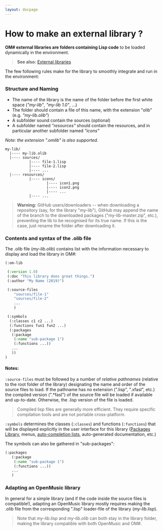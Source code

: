```yaml
---
layout: docpage
---
```


# How to make an external library ?

**OM# external libraries are folders containing Lisp code** to be loaded dynamically in the environment.

> **See also:** [External libraries](libraries)

The few following rules make for the library to smoothly integrate and run in the environment: 

### Structure and Naming

- The name of the library is the name of the folder before the first white space (_"my-lib"_, _"my-lib 1.0"_, ...)
- The folder should contain a file of this name, with the extension "olib" (e.g. _"my-lib.olib"_) 
- A subfolder sound contain the sources (optional)
- A subfolder named _"resources"_ should contain the resources, and in particular another subfolder named _"icons"_

_Note: the extension ".omlib" is also supported._

```
my-lib/
  |---- my-lib.olib
  |---- sources/
           |---- file-1.lisp
           |---- file-2.lisp
           |---- ...
  |---- resources/
           |---- icons/
                   |---- icon1.png
                   |---- icon2.png
                   |---- ...
           |---- ...
```

> **Warning:** GitHub users/downloaders -- when downloading a repository (say, for the library "my-lib"), GitHub may append the name of the branch to the downloaded packages ("my-lib-master.zip", etc.), preventing the lib to be recognised for its true name. If this is the case, just rename the folder after downloading it.

### Contents and syntax of the .olib file

The .olib file (_my-lib.olib_) contains list with the information necessary to display and load the library in OM#:

```cl
(:om-lib

 (:version 1.0)
 (:doc "This library does great things.")
 (:author "My Name (2019)")

 (:source-files
    "sources/file-1" 
    "sources/file-2"
    ...
    ) 

 (:symbols
  (:classes c1 c2 ...) 
  (:functions fun1 fun2 ...)
  (:packages
   (:package 
    (:name "sub-package 1")
    (:functions ...))
   ...
   ))
)
```

#### Notes:

`:source-files` must be followed by a number of _relative pathnames_ (relative to the root folder of the library) designating the name and order of the source files to load. If the pathname has no extension (".lisp", ".xfasl", etc.) the compiled version (".\*fasl") of the source file will be loaded if available and up-to-date. Otherwise, the .lisp version of the file is loaded. 

> Compiled lisp files are generally more efficient. They require specific compilation tools and are not portable cross-platform.


`:symbols` determines the classes (`:classes`) and functions (`:functions`) that will be displayed explicitly in the user interface for this library ([Packages Library](session#the-external-libraries-tab), menus, [auto-completion lists](patch#auto-completion), auto-generated documentation, etc.) 

The symbols can also be gathered in "sub-packages": 

```cl
(:packages
   (:package 
    (:name "sub-package 1")
    (:functions ...))
   ...
   )
```

### Adapting an OpenMusic library

In general for a simple library (and if the code inside the source files is compatible!), adapting an OpenMusic library mostly requires making the .olib file from the corresponding ".lisp" loader-file of the library (_my-lib.lisp_).  

> Note that _my-lib.lisp_ and _my-lib.olib_ can both stay in the library folder, making the library compatible with both OpenMusic and OM#.



